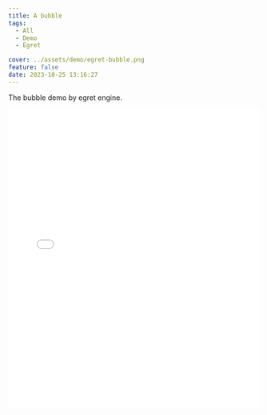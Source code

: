 ```yaml
---
title: A bubble
tags:
  - All
  - Demo
  - Egret

cover: ../assets/demo/egret-bubble.png
feature: false
date: 2023-10-25 13:16:27
---
```

The bubble demo by egret engine.
<iframe
width=100%
height=600
src='../assets/demo/egret-bubble/index.html'
frameborder=0
></iframe>
